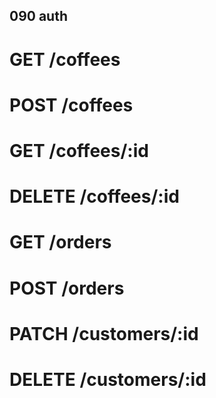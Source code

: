 ## 090 auth

# GET /coffees 
# POST /coffees

# GET /coffees/:id 
# DELETE /coffees/:id 

# GET /orders
# POST /orders

# PATCH /customers/:id
# DELETE /customers/:id

